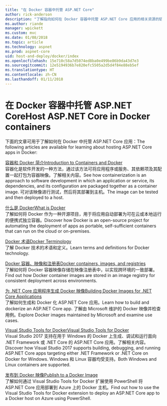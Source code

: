 ```yaml
---
title: "在 Docker 容器中托管 ASP.NET Core"
author: rick-anderson
description: "了解指向如何在 Docker 容器中托管 ASP.NET Core 应用的相关资源的链接。"
ms.author: riande
manager: wpickett
ms.custom: mvc
ms.date: 01/08/2018
ms.topic: article
ms.technology: aspnet
ms.prod: aspnet-core
uid: host-and-deploy/docker/index
ms.openlocfilehash: 15e710c58a7d5074ed8ba0e499be86b9da43d7e3
ms.sourcegitcommit: 12e5194936b7e820efc5505a2d5d4f84e88eb5ef
ms.translationtype: HT
ms.contentlocale: zh-CN
ms.lasthandoff: 01/11/2018
---
```

# <a name="host-aspnet-core-in-docker-containers"></a><span data-ttu-id="0cfbd-103">在 Docker 容器中托管 ASP.NET Core</span><span class="sxs-lookup"><span data-stu-id="0cfbd-103">Host ASP.NET Core in Docker containers</span></span>

<span data-ttu-id="0cfbd-104">下面的文章可用于了解如何在 Docker 中托管 ASP.NET Core 应用：</span><span class="sxs-lookup"><span data-stu-id="0cfbd-104">The following articles are available for learning about hosting ASP.NET Core apps in Docker:</span></span>

[<span data-ttu-id="0cfbd-105">容器和 Docker 简介</span><span class="sxs-lookup"><span data-stu-id="0cfbd-105">Introduction to Containers and Docker</span></span>](/dotnet/standard/microservices-architecture/container-docker-introduction/index)  
<span data-ttu-id="0cfbd-106">容器化是软件开发的一种方法，通过该方法可将应用程序或服务、其依赖项及其配置一起打包为容器映像。了解相关内容。</span><span class="sxs-lookup"><span data-stu-id="0cfbd-106">See how containerization is an approach to software development in which an application or service, its dependencies, and its configuration are packaged together as a container image.</span></span> <span data-ttu-id="0cfbd-107">可对该映像进行测试，然后将其部署到主机。</span><span class="sxs-lookup"><span data-stu-id="0cfbd-107">The image can be tested and then deployed to a host.</span></span>

[<span data-ttu-id="0cfbd-108">什么是 Docker</span><span class="sxs-lookup"><span data-stu-id="0cfbd-108">What is Docker</span></span>](/dotnet/standard/microservices-architecture/container-docker-introduction/docker-defined)  
<span data-ttu-id="0cfbd-109">了解如何将 Docker 作为一种开源项目，用于将应用自动部署为可在云或本地运行的便携式独立容器。</span><span class="sxs-lookup"><span data-stu-id="0cfbd-109">Discover how Docker is an open-source project for automating the deployment of apps as portable, self-sufficient containers that can run on the cloud or on-premises.</span></span>

[<span data-ttu-id="0cfbd-110">Docker 术语</span><span class="sxs-lookup"><span data-stu-id="0cfbd-110">Docker Terminology</span></span>](/dotnet/standard/microservices-architecture/container-docker-introduction/docker-terminology)  
<span data-ttu-id="0cfbd-111">了解 Docker 技术的术语和定义。</span><span class="sxs-lookup"><span data-stu-id="0cfbd-111">Learn terms and definitions for Docker technology.</span></span>

[<span data-ttu-id="0cfbd-112">Docker 容器、映像和注册表</span><span class="sxs-lookup"><span data-stu-id="0cfbd-112">Docker containers, images, and registries</span></span>](/dotnet/standard/microservices-architecture/container-docker-introduction/docker-containers-images-registries)  
<span data-ttu-id="0cfbd-113">了解如何将 Docker 容器映像存储在映像注册表中，以实现跨环境的一致部署。</span><span class="sxs-lookup"><span data-stu-id="0cfbd-113">Find out how Docker container images are stored in an image registry for consistent deployment across environments.</span></span>

[<span data-ttu-id="0cfbd-114">为 .NET Core 应用程序生成 Docker 映像</span><span class="sxs-lookup"><span data-stu-id="0cfbd-114">Building Docker Images for .NET Core Applications</span></span>](/dotnet/articles/core/docker/building-net-docker-images)  
<span data-ttu-id="0cfbd-115">了解如何生成和 Docker 化 ASP.NET Core 应用。</span><span class="sxs-lookup"><span data-stu-id="0cfbd-115">Learn how to build and dockerize an ASP.NET Core app.</span></span> <span data-ttu-id="0cfbd-116">了解由 Microsoft 维护的 Docker 映像并检查用例。</span><span class="sxs-lookup"><span data-stu-id="0cfbd-116">Explore Docker images maintained by Microsoft and examine use cases.</span></span>

[<span data-ttu-id="0cfbd-117">Visual Studio Tools for Docker</span><span class="sxs-lookup"><span data-stu-id="0cfbd-117">Visual Studio Tools for Docker</span></span>](xref:host-and-deploy/docker/visual-studio-tools-for-docker)  
<span data-ttu-id="0cfbd-118">Visual Studio 2017 支持在用于 Windows 的 Docker 上生成、调试和运行面向 .NET Framework 或 .NET Core 的 ASP.NET Core 应用。了解相关内容。</span><span class="sxs-lookup"><span data-stu-id="0cfbd-118">Discover how Visual Studio 2017 supports building, debugging, and running ASP.NET Core apps targeting either .NET Framework or .NET Core on Docker for Windows.</span></span> <span data-ttu-id="0cfbd-119">Windows 和 Linux 容器均受支持。</span><span class="sxs-lookup"><span data-stu-id="0cfbd-119">Both Windows and Linux containers are supported.</span></span>

[<span data-ttu-id="0cfbd-120">发布到 Docker 映像</span><span class="sxs-lookup"><span data-stu-id="0cfbd-120">Publish to a Docker Image</span></span>](/azure/vs-azure-tools-docker-hosting-web-apps-in-docker)  
<span data-ttu-id="0cfbd-121">了解如何通过 Visual Studio Tools for Docker 扩展使用 PowerShell 将 ASP.NET Core 应用部署到 Azure 上的 Docker 主机。</span><span class="sxs-lookup"><span data-stu-id="0cfbd-121">Find out how to use the Visual Studio Tools for Docker extension to deploy an ASP.NET Core app to a Docker host on Azure using PowerShell.</span></span>
